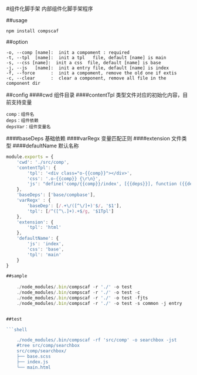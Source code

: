 #组件化脚手架
内部组件化脚手架程序

##usage

    npm install compscaf

##option

    -o, --comp [name]:  init a compoment : required
    -t, --tpl  [name]:  init a tpl   file, default [name] is main 
    -s, --css [name]:  init a css  file, default [name] is base 
    -j, --js   [name]:  init a entry file, default [name] is index
    -f, --force      :  init a compoment, remove the old one if extis
    -c, --clear      :  clear a component, remove all file in the component dir
    
##config
####cwd
组件目录
####contentTpl
类型文件对应的初始化内容，目前支持变量

    comp：组件名
    deps：组件依赖
    depsVar：组件变量名
####baseDeps
基础依赖
####varRegx
变量匹配正则
####extension
文件类型
####defaultName
默认名称

```js
module.exports = {
    'cwd': './src/comp',
    'contentTpl': {
        'tpl': '<div class="o-{{comp}}"></div>',
        'css': '.o-{{comp}} {\r\n}',
        'js': "define('comp/{{comp}}/index', [{{deps}}], function ({{depsVars}}) {\r\n})",
    },
    'baseDeps': ['base/compbase'],
    'varRegx' : {
        'baseDep': [/.+\/([^\/]+)'$/, '$1'],
        'tpl': [/^([^\.]+).+$/g, '$1Tpl']
    },
    'extension': {
        'tpl': 'html'
    },
    'defaultName': {
        'js': 'index',
        'css': 'base',
        'tpl': 'main'
    }
}

##sample
    
    ./node_modules/.bin/compscaf -r './' -o test 
    ./node_modules/.bin/compscaf -r './' -o test -c 
    ./node_modules/.bin/compscaf -r './' -o test -fjts 
    ./node_modules/.bin/compscaf -r './' -o test -s common -j entry


##test

```shell

    ./node_modules/.bin/compscaf -rf 'src/comp' -o searchbox -jst
    #tree src/comp/searchbox
    src/comp/searchbox/
    ├── base.scss
    ├── index.js
    └── main.html
```
